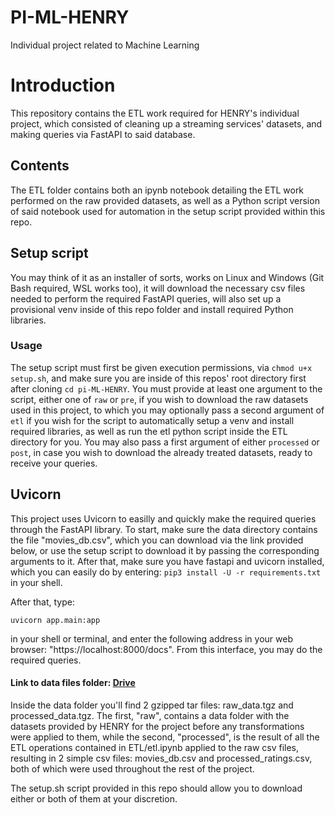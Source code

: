 # PI-ML-HENRY

Individual project related to Machine Learning

# Introduction

This repository contains the ETL work required for HENRY's individual project, which consisted of cleaning up a streaming services' datasets, and making queries via FastAPI to said database.

## Contents

The ETL folder contains both an ipynb notebook detailing the ETL work performed on the raw provided datasets, as well as a Python script version of said notebook used for automation in the setup script provided within this repo.

## Setup script

You may think of it as an installer of sorts, works on Linux and Windows (Git Bash required, WSL works too), it will download the necessary csv files needed to perform the required FastAPI queries, will also set up a provisional venv inside of this repo folder and install required Python libraries.

### Usage

The setup script must first be given execution permissions, via `chmod u+x setup.sh`, and make sure you are inside of this repos' root directory first after cloning `cd pi-ML-HENRY`.
You must provide at least one argument to the script, either one of `raw` or `pre`, if you wish to download the raw datasets used in this project, to which you may optionally pass a second argument of `etl` if you wish for the script to automatically setup a venv and install required libraries, as well as run the etl python script inside the ETL directory for you.
You may also pass a first argument of either `processed` or `post`, in case you wish to download the already treated datasets, ready to receive your queries.

## Uvicorn

This project uses Uvicorn to easilly and quickly make the required queries through the FastAPI library. To start, make sure the data directory contains the file "movies_db.csv", which you can download via the link provided below, or use the setup script to download it by passing the corresponding arguments to it.
After that, make sure you have fastapi and uvicorn installed, which you can easily do by entering:
`pip3 install -U -r requirements.txt`
in your shell.

After that, type:

`uvicorn app.main:app`

in your shell or terminal, and enter the following address in your web browser: "https://localhost:8000/docs".
From this interface, you may do the required queries.

#### Link to data files folder: [Drive](https://drive.google.com/drive/folders/1PftPdEGvb-byhq2BYr1cB5KJQcmJhZeW?usp=sharing)

Inside the data folder you'll find 2 gzipped tar files: raw_data.tgz and processed_data.tgz. The first, "raw", contains a data folder with the datasets provided by HENRY for the project before any transformations were applied to them, while the second, "processed", is the result of all the ETL operations contained in ETL/etl.ipynb applied to the raw csv files, resulting in 2 simple csv files: movies_db.csv and processed_ratings.csv, both of which were used throughout the rest of the project.

The setup.sh script provided in this repo should allow you to download either or both of them at your discretion.
